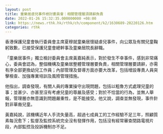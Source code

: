 ```yaml
---
layout: post
title: 童樂居虐兒事件檢討委員會：相關管理層須請辭負責
date: 2022-01-26 15:32:35.000000000 +08:00
link: https://news.rthk.hk/rthk/ch/component/k2/1630689-20220126.htm
categories: rthk
---
```


香港保護兒童會執行委員會主席夏穆就童樂居懷疑虐兒事件，向公眾及有關兒童鞠躬致歉，已接受保護兒童會總幹事及童樂居院長辭職。

「童樂居事件」獨立檢討委員會主席黃嘉純表示，對於發生不幸事件，感到非常痛心，委員會認為，整個機構及童樂居整體管理層要負責，相關管理層要請辭，亦需有序全部更換幼兒工作員；內部管理及督導方面亦要大改革，包括增設專責人員突擊檢查、加強專業培訓及風險管理措施。

他指出，調查發現，有關人員的專業操守出現問題，包括以粗魯方式處理兒童的事；並甚少、亦甚至沒有考慮兒童的尊嚴及感受；對於不恰當的行為，並無人舉報，管理層亦無意識到問題嚴重性，是不能接受。他又說，調查並無發現，事件針對非華裔兒童。

黃嘉純說，該機構近年人手流失量高，超過七成員工的工作經驗不足三年，照顧質素每況愈下；監督及監控系統完全沒有發揮作用，包括沒有經常審查閉路電視片段，內部監控及投訴機制亦不足。
